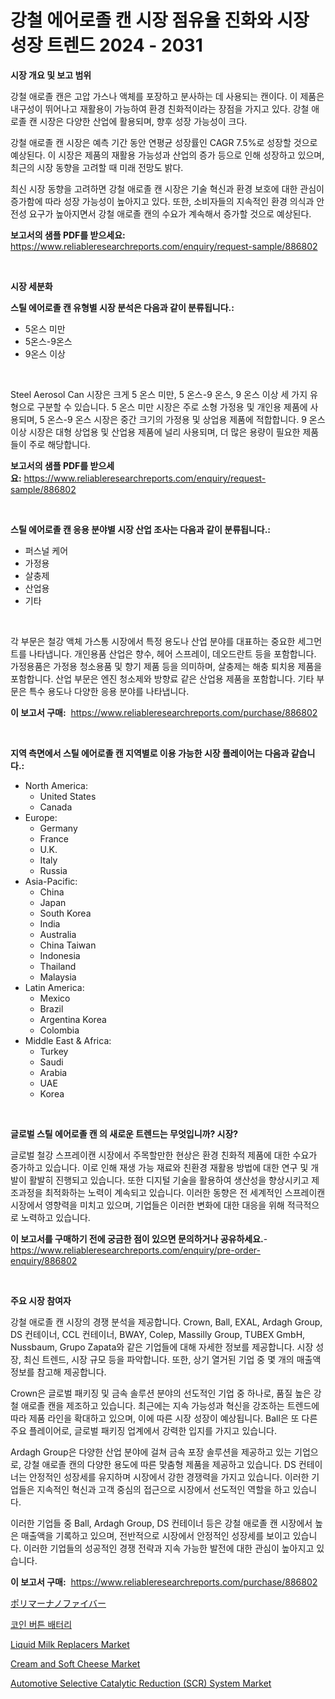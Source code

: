 <p><h1>강철 에어로졸 캔 시장 점유율 진화와 시장 성장 트렌드 2024 - 2031</h1></p><p><strong>시장 개요 및 보고 범위</strong></p>
<p><p>강철 애로졸 캔은 고압 가스나 액체를 포장하고 분사하는 데 사용되는 캔이다. 이 제품은 내구성이 뛰어나고 재활용이 가능하여 환경 친화적이라는 장점을 가지고 있다. 강철 애로졸 캔 시장은 다양한 산업에 활용되며, 향후 성장 가능성이 크다.</p><p>강철 애로졸 캔 시장은 예측 기간 동안 연평균 성장률인 CAGR 7.5%로 성장할 것으로 예상된다. 이 시장은 제품의 재활용 가능성과 산업의 증가 등으로 인해 성장하고 있으며, 최근의 시장 동향을 고려할 때 미래 전망도 밝다.</p><p>최신 시장 동향을 고려하면 강철 애로졸 캔 시장은 기술 혁신과 환경 보호에 대한 관심이 증가함에 따라 성장 가능성이 높아지고 있다. 또한, 소비자들의 지속적인 환경 의식과 안전성 요구가 높아지면서 강철 애로졸 캔의 수요가 계속해서 증가할 것으로 예상된다.</p></p>
<p><strong>보고서의 샘플 PDF를 받으세요:</strong> <a href="https://www.reliableresearchreports.com/enquiry/request-sample/886802">https://www.reliableresearchreports.com/enquiry/request-sample/886802</a></p>
<p>&nbsp;</p>
<p><strong>시장 세분화</strong></p>
<p><strong>스틸 에어로졸 캔 유형별 시장 분석은 다음과 같이 분류됩니다.:</strong></p>
<p><ul><li>5온스 미만</li><li>5온스-9온스</li><li>9온스 이상</li></ul></p>
<p>&nbsp;</p>
<p><p>Steel Aerosol Can 시장은 크게 5 온스 미만, 5 온스-9 온스, 9 온스 이상 세 가지 유형으로 구분할 수 있습니다. 5 온스 미만 시장은 주로 소형 가정용 및 개인용 제품에 사용되며, 5 온스-9 온스 시장은 중간 크기의 가정용 및 상업용 제품에 적합합니다. 9 온스 이상 시장은 대형 상업용 및 산업용 제품에 널리 사용되며, 더 많은 용량이 필요한 제품들이 주로 해당합니다.</p></p>
<p><strong>보고서의 샘플 PDF를 받으세요:</strong>&nbsp;<a href="https://www.reliableresearchreports.com/enquiry/request-sample/886802">https://www.reliableresearchreports.com/enquiry/request-sample/886802</a></p>
<p>&nbsp;</p>
<p><strong> 스틸 에어로졸 캔 응용 분야별 시장 산업 조사는 다음과 같이 분류됩니다.:</strong></p>
<p><ul><li>퍼스널 케어</li><li>가정용</li><li>살충제</li><li>산업용</li><li>기타</li></ul></p>
<p>&nbsp;</p>
<p><p>각 부문은 철강 액체 가스통 시장에서 특정 용도나 산업 분야를 대표하는 중요한 세그먼트를 나타냅니다. 개인용품 산업은 향수, 헤어 스프레이, 데오드란트 등을 포함합니다. 가정용품은 가정용 청소용품 및 향기 제품 등을 의미하며, 살충제는 해충 퇴치용 제품을 포함합니다. 산업 부문은 엔진 청소제와 방향료 같은 산업용 제품을 포함합니다. 기타 부문은 특수 용도나 다양한 응용 분야를 나타냅니다.</p></p>
<p><strong>이 보고서 구매:</strong>&nbsp; <a href="https://www.reliableresearchreports.com/purchase/886802">https://www.reliableresearchreports.com/purchase/886802</a></p>
<p>&nbsp;</p>
<p><strong>지역 측면에서 스틸 에어로졸 캔 지역별로 이용 가능한 시장 플레이어는 다음과 같습니다.:</strong></p>
<p><ul>
    <li>
        North America:
        <ul>
            <li>United States</li>
            <li>Canada</li>
        </ul>
    </li>
    <li>
        Europe:
        <ul>
            <li>Germany</li>
            <li>France</li>
            <li>U.K.</li>
            <li>Italy</li>
            <li>Russia</li>
        </ul>
    </li>
    <li>
        Asia-Pacific:
        <ul>
            <li>China</li>
            <li>Japan</li>
            <li>South Korea</li>
            <li>India</li>
            <li>Australia</li>
            <li>China Taiwan</li>
            <li>Indonesia</li>
            <li>Thailand</li>
            <li>Malaysia</li>
        </ul>
    </li>
    <li>
        Latin America:
        <ul>
            <li>Mexico</li>
            <li>Brazil</li>
            <li>Argentina Korea</li>
            <li>Colombia</li>
        </ul>
    </li>
    <li>
        Middle East & Africa:
        <ul>
            <li>Turkey</li>
            <li>Saudi</li>
            <li>Arabia</li>
            <li>UAE</li>
            <li>Korea</li>
        </ul>
    </li>
    </ul></p>
<p>&nbsp;</p>
<p><strong>글로벌 스틸 에어로졸 캔 의 새로운 트렌드는 무엇입니까? 시장?</strong></p>
<p><p>글로벌 철강 스프레이캔 시장에서 주목할만한 현상은 환경 친화적 제품에 대한 수요가 증가하고 있습니다. 이로 인해 재생 가능 재료와 친환경 재활용 방법에 대한 연구 및 개발이 활발히 진행되고 있습니다. 또한 디지털 기술을 활용하여 생산성을 향상시키고 제조과정을 최적화하는 노력이 계속되고 있습니다. 이러한 동향은 전 세계적인 스프레이캔 시장에서 영향력을 미치고 있으며, 기업들은 이러한 변화에 대한 대응을 위해 적극적으로 노력하고 있습니다.</p></p>
<p><strong>이 보고서를 구매하기 전에 궁금한 점이 있으면 문의하거나 공유하세요.</strong>- <a href="https://www.reliableresearchreports.com/enquiry/pre-order-enquiry/886802">https://www.reliableresearchreports.com/enquiry/pre-order-enquiry/886802</a></p>
<p>&nbsp;</p>
<p><strong>주요 시장 참여자</strong></p>
<p><p>강철 애로졸 캔 시장의 경쟁 분석을 제공합니다. Crown, Ball, EXAL, Ardagh Group, DS 컨테이너, CCL 컨테이너, BWAY, Colep, Massilly Group, TUBEX GmbH, Nussbaum, Grupo Zapata와 같은 기업들에 대해 자세한 정보를 제공합니다. 시장 성장, 최신 트렌드, 시장 규모 등을 파악합니다. 또한, 상기 열거된 기업 중 몇 개의 매출액 정보를 참고해 제공합니다.</p><p>Crown은 글로벌 패키징 및 금속 솔루션 분야의 선도적인 기업 중 하나로, 품질 높은 강철 애로졸 캔을 제조하고 있습니다. 최근에는 지속 가능성과 혁신을 강조하는 트렌드에 따라 제품 라인을 확대하고 있으며, 이에 따른 시장 성장이 예상됩니다. Ball은 또 다른 주요 플레이어로, 글로벌 패키징 업계에서 강력한 입지를 가지고 있습니다. </p><p>Ardagh Group은 다양한 산업 분야에 걸쳐 금속 포장 솔루션을 제공하고 있는 기업으로, 강철 애로졸 캔의 다양한 용도에 따른 맞춤형 제품을 제공하고 있습니다. DS 컨테이너는 안정적인 성장세를 유지하며 시장에서 강한 경쟁력을 가지고 있습니다. 이러한 기업들은 지속적인 혁신과 고객 중심의 접근으로 시장에서 선도적인 역할을 하고 있습니다.</p><p>이러한 기업들 중 Ball, Ardagh Group, DS 컨테이너 등은 강철 애로졸 캔 시장에서 높은 매출액을 기록하고 있으며, 전반적으로 시장에서 안정적인 성장세를 보이고 있습니다. 이러한 기업들의 성공적인 경쟁 전략과 지속 가능한 발전에 대한 관심이 높아지고 있습니다.</p></p>
<p><strong>이 보고서 구매:</strong>&nbsp;&nbsp;<a href="https://www.reliableresearchreports.com/purchase/886802">https://www.reliableresearchreports.com/purchase/886802</a></p>
<p><p><a href="https://github.com/dadanedu33/Market-Research-Report-List-1/blob/main/256751017499.md">ポリマーナノファイバー</a></p><p><a href="https://github.com/hxzi07639916/Market-Research-Report-List-1/blob/main/608708316133.md">코인 버튼 배터리</a></p><p><a href="https://rainy-horn-d69.notion.site/Liquid-Milk-Replacers-Market-Research-Report-Reveals-The-Latest-Trends-And-Opportunities-of-this-Mar-43620dd86e53445980b3e278607b8c13">Liquid Milk Replacers Market</a></p><p><a href="https://github.com/mabutironaldo/Market-Research-Report-List-4/blob/main/cream-and-soft-cheese-market.md">Cream and Soft Cheese Market</a></p><p><a href="https://issuu.com/reportprime-2/docs/automotive-selective-catalytic-reduction-scr-syste">Automotive Selective Catalytic Reduction (SCR) System Market</a></p></p>
